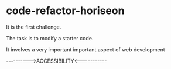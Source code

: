 # code-refactor-horiseon
It is the first challenge. 

The task is to modify a starter code.

It involves a very important important aspect of web development


---------->ACCESSIBILITY<-----------
